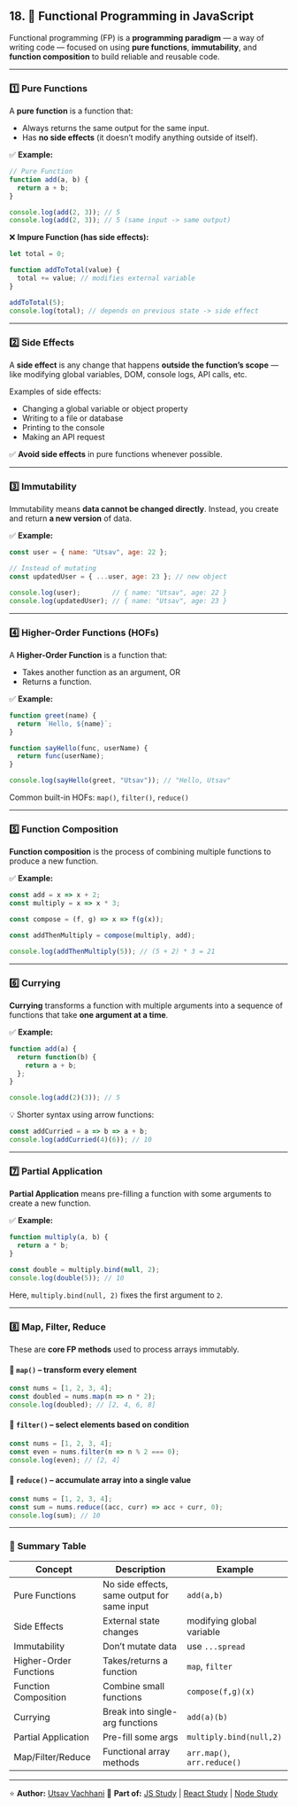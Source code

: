 ## 18. 🧠 **Functional Programming in JavaScript**

Functional programming (FP) is a **programming paradigm** — a way of writing code — focused on using **pure functions**, **immutability**, and **function composition** to build reliable and reusable code.

---

### 1️⃣ **Pure Functions**

A **pure function** is a function that:

* Always returns the same output for the same input.
* Has **no side effects** (it doesn’t modify anything outside of itself).

✅ **Example:**

```js
// Pure Function
function add(a, b) {
  return a + b;
}

console.log(add(2, 3)); // 5
console.log(add(2, 3)); // 5 (same input -> same output)
```

❌ **Impure Function (has side effects):**

```js
let total = 0;

function addToTotal(value) {
  total += value; // modifies external variable
}

addToTotal(5);
console.log(total); // depends on previous state -> side effect
```

---

### 2️⃣ **Side Effects**

A **side effect** is any change that happens **outside the function’s scope** — like modifying global variables, DOM, console logs, API calls, etc.

Examples of side effects:

* Changing a global variable or object property
* Writing to a file or database
* Printing to the console
* Making an API request

✅ **Avoid side effects** in pure functions whenever possible.

---

### 3️⃣ **Immutability**

Immutability means **data cannot be changed directly**.
Instead, you create and return **a new version** of data.

✅ **Example:**

```js
const user = { name: "Utsav", age: 22 };

// Instead of mutating
const updatedUser = { ...user, age: 23 }; // new object

console.log(user);        // { name: "Utsav", age: 22 }
console.log(updatedUser); // { name: "Utsav", age: 23 }
```

---

### 4️⃣ **Higher-Order Functions (HOFs)**

A **Higher-Order Function** is a function that:

* Takes another function as an argument, OR
* Returns a function.

✅ **Example:**

```js
function greet(name) {
  return `Hello, ${name}`;
}

function sayHello(func, userName) {
  return func(userName);
}

console.log(sayHello(greet, "Utsav")); // "Hello, Utsav"
```

Common built-in HOFs: `map()`, `filter()`, `reduce()`

---

### 5️⃣ **Function Composition**

**Function composition** is the process of combining multiple functions to produce a new function.

✅ **Example:**

```js
const add = x => x + 2;
const multiply = x => x * 3;

const compose = (f, g) => x => f(g(x));

const addThenMultiply = compose(multiply, add);

console.log(addThenMultiply(5)); // (5 + 2) * 3 = 21
```

---

### 6️⃣ **Currying**

**Currying** transforms a function with multiple arguments into a sequence of functions that take **one argument at a time**.

✅ **Example:**

```js
function add(a) {
  return function(b) {
    return a + b;
  };
}

console.log(add(2)(3)); // 5
```

💡 Shorter syntax using arrow functions:

```js
const addCurried = a => b => a + b;
console.log(addCurried(4)(6)); // 10
```

---

### 7️⃣ **Partial Application**

**Partial Application** means pre-filling a function with some arguments to create a new function.

✅ **Example:**

```js
function multiply(a, b) {
  return a * b;
}

const double = multiply.bind(null, 2);
console.log(double(5)); // 10
```

Here, `multiply.bind(null, 2)` fixes the first argument to `2`.

---

### 8️⃣ **Map, Filter, Reduce**

These are **core FP methods** used to process arrays immutably.

#### 🔹 `map()` – transform every element

```js
const nums = [1, 2, 3, 4];
const doubled = nums.map(n => n * 2);
console.log(doubled); // [2, 4, 6, 8]
```

#### 🔹 `filter()` – select elements based on condition

```js
const nums = [1, 2, 3, 4];
const even = nums.filter(n => n % 2 === 0);
console.log(even); // [2, 4]
```

#### 🔹 `reduce()` – accumulate array into a single value

```js
const nums = [1, 2, 3, 4];
const sum = nums.reduce((acc, curr) => acc + curr, 0);
console.log(sum); // 10
```

---

### 🧩 Summary Table

| Concept                | Description                                 | Example                     |
| ---------------------- | ------------------------------------------- | --------------------------- |
| Pure Functions         | No side effects, same output for same input | `add(a,b)`                  |
| Side Effects           | External state changes                      | modifying global variable   |
| Immutability           | Don’t mutate data                           | use `...spread`             |
| Higher-Order Functions | Takes/returns a function                    | `map`, `filter`             |
| Function Composition   | Combine small functions                     | `compose(f,g)(x)`           |
| Currying               | Break into single-arg functions             | `add(a)(b)`                 |
| Partial Application    | Pre-fill some args                          | `multiply.bind(null,2)`     |
| Map/Filter/Reduce      | Functional array methods                    | `arr.map()`, `arr.reduce()` |

---

⭐ **Author:** [Utsav Vachhani](https://github.com/utsavvachhani)
📘 **Part of:** [JS Study](../) | [React Study](../../REACT-STUDY) | [Node Study](../../NODE-STUDY)
